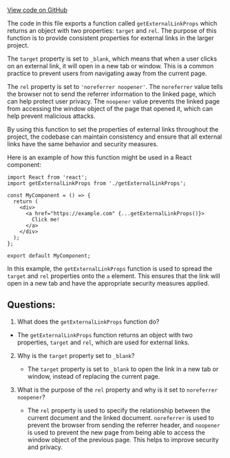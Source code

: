 [View code on GitHub](zoo-labs/zoo/blob/master/core/src/config/getExternalLinkProps.ts)

The code in this file exports a function called `getExternalLinkProps` which returns an object with two properties: `target` and `rel`. The purpose of this function is to provide consistent properties for external links in the larger project. 

The `target` property is set to `_blank`, which means that when a user clicks on an external link, it will open in a new tab or window. This is a common practice to prevent users from navigating away from the current page. 

The `rel` property is set to `'noreferrer noopener'`. The `noreferrer` value tells the browser not to send the referrer information to the linked page, which can help protect user privacy. The `noopener` value prevents the linked page from accessing the window object of the page that opened it, which can help prevent malicious attacks. 

By using this function to set the properties of external links throughout the project, the codebase can maintain consistency and ensure that all external links have the same behavior and security measures. 

Here is an example of how this function might be used in a React component:

```
import React from 'react';
import getExternalLinkProps from './getExternalLinkProps';

const MyComponent = () => {
  return (
    <div>
      <a href="https://example.com" {...getExternalLinkProps()}>
        Click me!
      </a>
    </div>
  );
};

export default MyComponent;
```

In this example, the `getExternalLinkProps` function is used to spread the `target` and `rel` properties onto the `a` element. This ensures that the link will open in a new tab and have the appropriate security measures applied.
## Questions: 
 1. What does the `getExternalLinkProps` function do?
   - The `getExternalLinkProps` function returns an object with two properties, `target` and `rel`, which are used for external links.

2. Why is the `target` property set to `_blank`?
   - The `target` property is set to `_blank` to open the link in a new tab or window, instead of replacing the current page.

3. What is the purpose of the `rel` property and why is it set to `noreferrer noopener`?
   - The `rel` property is used to specify the relationship between the current document and the linked document. `noreferrer` is used to prevent the browser from sending the referrer header, and `noopener` is used to prevent the new page from being able to access the window object of the previous page. This helps to improve security and privacy.